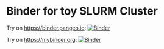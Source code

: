 # Binder for toy SLURM Cluster

Try on <https://binder.pangeo.io>: [![Binder](https://binder.pangeo.io/badge_logo.svg)](https://binder.pangeo.io/v2/gh/lesteve/test-binder/master)

Try on <https://mybinder.org>: [![Binder](https://mybinder.org/badge.svg)](https://mybinder.org/v2/gh/lesteve/test-binder/master)
